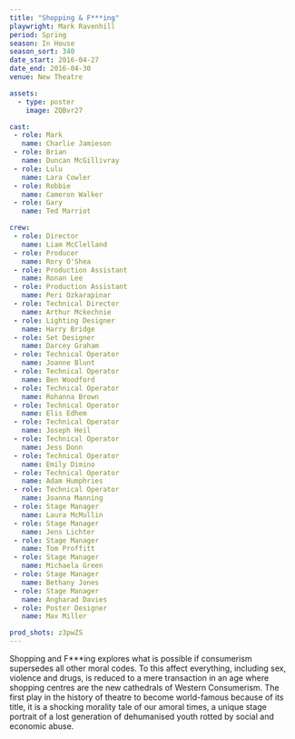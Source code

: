 ```yaml
---
title: "Shopping & F***ing"
playwright: Mark Ravenhill
period: Spring
season: In House
season_sort: 340
date_start: 2016-04-27
date_end: 2016-04-30
venue: New Theatre

assets:
  - type: poster
    image: ZQBvr27

cast:
 - role: Mark
   name: Charlie Jamieson
 - role: Brian
   name: Duncan McGillivray
 - role: Lulu
   name: Lara Cowler
 - role: Robbie
   name: Cameron Walker
 - role: Gary
   name: Ted Marriot

crew:
 - role: Director
   name: Liam McClelland
 - role: Producer
   name: Rory O'Shea
 - role: Production Assistant
   name: Ronan Lee
 - role: Production Assistant
   name: Peri Ozkarapinar
 - role: Technical Director
   name: Arthur Mckechnie
 - role: Lighting Designer
   name: Harry Bridge
 - role: Set Designer
   name: Darcey Graham
 - role: Technical Operator
   name: Joanne Blunt
 - role: Technical Operator
   name: Ben Woodford
 - role: Technical Operator
   name: Rohanna Brown
 - role: Technical Operator
   name: Elis Edhem
 - role: Technical Operator
   name: Joseph Heil
 - role: Technical Operator
   name: Jess Donn
 - role: Technical Operator
   name: Emily Dimino
 - role: Technical Operator
   name: Adam Humphries
 - role: Technical Operator
   name: Joanna Manning
 - role: Stage Manager
   name: Laura McMullin
 - role: Stage Manager
   name: Jens Lichter
 - role: Stage Manager
   name: Tom Proffitt
 - role: Stage Manager
   name: Michaela Green
 - role: Stage Manager
   name: Bethany Jones
 - role: Stage Manager
   name: Angharad Davies
 - role: Poster Designer
   name: Max Miller

prod_shots: z3pwZS
---
```


Shopping and F***ing explores what is possible if consumerism supersedes all other moral codes. To this affect everything, including sex, violence and drugs, is reduced to a mere transaction in an age where shopping centres are the new cathedrals of Western Consumerism. The first play in the history of theatre to become world-famous because of its title, it is a shocking morality tale of our amoral times, a unique stage portrait of a lost generation of dehumanised youth rotted by social and economic abuse.
